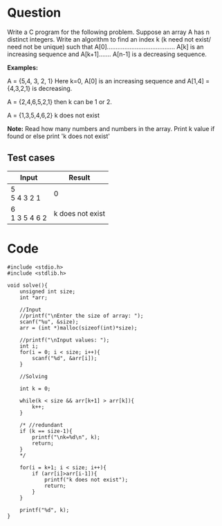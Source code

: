 # Question
Write a C program for the following problem. Suppose an array A has n distinct integers. Write an algorithm to find an index k (k need not exist/ need not be unique) such that A[0]....................................... A[k] is an increasing sequence and A[k+1]....... A[n-1] is a decreasing sequence.

**Examples:**

A = {5,4, 3, 2, 1} Here k=0, A[0] is an increasing sequence and A[1,4] = {4,3,2,1} is decreasing.

A = {2,4,6,5,2,1} then k can be 1 or 2. 

A = {1,3,5,4,6,2} k does not exist

**Note:** Read how many numbers and numbers in the array. Print k value if found or else print 'k does not exist'

## Test cases
| Input         | Result           |
|---------------|------------------|
| 5<br>5 4 3 2 1   | 0                |
| 6<br>1 3 5 4 6 2 | k does not exist |

# Code
    #include <stdio.h>
    #include <stdlib.h>

    void solve(){
        unsigned int size;
        int *arr;

        //Input
        //printf("\nEnter the size of array: ");
        scanf("%u", &size);
        arr = (int *)malloc(sizeof(int)*size);

        //printf("\nInput values: ");
        int i;
        for(i = 0; i < size; i++){
            scanf("%d", &arr[i]);
        }

        //Solving

        int k = 0;

        while(k < size && arr[k+1] > arr[k]){
            k++;
        }

        /* //redundant 
        if (k == size-1){
            printf("\nk=%d\n", k);
            return;
        }
        */
    
        for(i = k+1; i < size; i++){
            if (arr[i]>arr[i-1]){
                printf("k does not exist");
                return;
            }
        }

        printf("%d", k);
    }